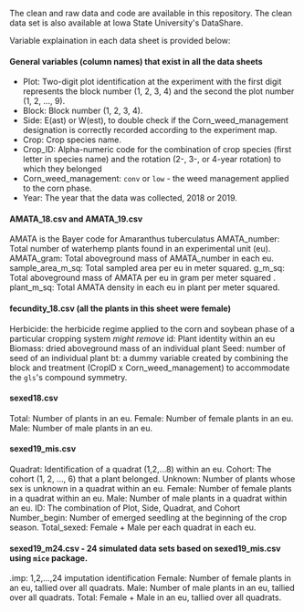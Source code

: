 The clean and raw data and code are available in this repository. The clean data set is also available at Iowa State University's DataShare.

Variable explaination in each data sheet is provided below:  

#### General variables (column names) that exist in all the data sheets
+ Plot: Two-digit plot identification at the experiment with the first digit represents the block number (1, 2, 3, 4) and the second the plot number (1, 2, ..., 9).   
+ Block: Block number (1, 2, 3, 4).  
+ Side: E(ast) or W(est), to double check if the Corn_weed_management designation is correctly recorded according to the experiment map.   
+ Crop: Crop species name.  
+ Crop_ID: Alpha-numeric code for the combination of crop species (first letter in species name) and the rotation (2-, 3-, or 4-year rotation) to which they belonged
+ Corn_weed_management: `conv` or `low` - the weed management applied to the corn phase.
+ Year: The year that the data was collected, 2018 or 2019.  

#### AMATA_18.csv and AMATA_19.csv   
AMATA is the Bayer code for Amaranthus tuberculatus
AMATA_number: Total number of waterhemp plants found in an experimental unit (eu).
AMATA_gram: Total aboveground mass of AMATA_number in each eu.
sample_area_m_sq: Total sampled area per eu in meter squared.
g_m_sq: Total aboveground mass of AMATA per eu in gram per meter squared .
plant_m_sq: Total AMATA density in each eu in plant per meter squared.

#### fecundity_18.csv (all the plants in this sheet were female)
Herbicide: the herbicide regime applied to the corn and soybean phase of a particular cropping system *might remove*
id: Plant identity within an eu
Biomass: dried aboveground mass of an individual plant
Seed: number of seed of an individual plant
bt: a dummy variable created by combining the block and treatment (CropID x Corn_weed_management) to accommodate the `gls`'s compound symmetry.  

#### sexed18.csv  
Total: Number of plants in an eu.
Female: Number of female plants in an eu.
Male: Number of male plants in an eu.  

#### sexed19_mis.csv
Quadrat: Identification of a quadrat (1,2,...8) within an eu.
Cohort: The cohort (1, 2, ..., 6) that a plant belonged. 
Unknown: Number of plants whose sex is unknown in a quadrat within an eu. 
Female: Number of female plants in a quadrat within an eu. 
Male: Number of male plants in a quadrat within an eu. 
ID: The combination of Plot, Side, Quadrat, and Cohort
Number_begin: Number of emerged seedling at the beginning of the crop season.
Total_sexed: Female + Male per each quadrat in each eu.  

#### sexed19_m24.csv - 24 simulated data sets based on sexed19_mis.csv using `mice` package. 
.imp: 1,2,...,24 imputation identification 
Female: Number of female plants in an eu, tallied over all quadrats. 
Male: Number of male plants in an eu, tallied over all quadrats. 
Total: Female + Male in an eu, tallied over all quadrats. 
